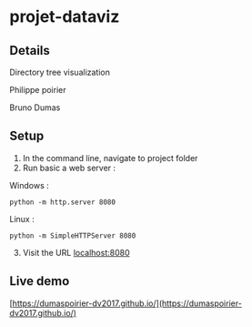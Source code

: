 # projet-dataviz
## Details
Directory tree visualization

Philippe poirier

Bruno Dumas

## Setup
1. In the command line, navigate to project folder
2. Run basic a web server :

  Windows :
  ```
  python -m http.server 8080
  ```

  Linux :
  ```
  python -m SimpleHTTPServer 8080
  ```
3. Visit the URL
[localhost:8080](localhost:8080)

## Live demo
[https://dumaspoirier-dv2017.github.io/](https://dumaspoirier-dv2017.github.io/)
